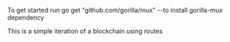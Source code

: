 To get started 
run go get "github.com/gorilla/mux" --to install gorilla-mux dependency

This is a simple iteration of a blockchain using routes